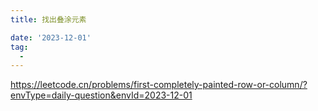 ```yaml
---
title: 找出叠涂元素

date: '2023-12-01'
tag:
  - 
---
```

<https://leetcode.cn/problems/first-completely-painted-row-or-column/?envType=daily-question&envId=2023-12-01>
